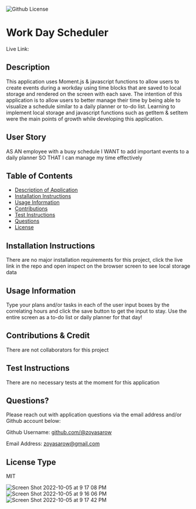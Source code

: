 
![Github License](https://img.shields.io/badge/License-MIT-yellow.svg)

# Work Day Scheduler

Live Link:

## Description 
This application uses Moment.js & javascript functions to allow users to create events during a workday using time blocks that are saved to local storage and rendered on the screen with each save. The intention of this application is to allow users to better manage their time by being able to visualize a schedule similar to a daily planner or to-do list. Learning to implement local storage and javascript functions such as getItem & setItem were the main points of growth while developing this application.

## User Story
AS AN employee with a busy schedule
I WANT to add important events to a daily planner
SO THAT I can manage my time effectively

## Table of Contents
* [Description of Application](#description)
* [Installation Instructions](#installation-instructions)
* [Usage Information](#usage-information)
* [Contributions](#contributions)
* [Test Instructions](#test-instructions)
* [Questions](#questions)
* [License](#license)
      
## Installation Instructions 
There are no major installation requirements for this project, click the live link in the repo and open inspect on the browser screen to see local storage data 
      
## Usage Information 
Type your plans and/or tasks in each of the user input boxes by the correlating hours and click the save button to get the input to stay. Use the entire screen as a to-do list or daily planner for that day!
        
## Contributions & Credit 
There are not collaborators for this project 
      
## Test Instructions
There are no necessary tests at the moment for this application
     
## Questions?
Please reach out with application questions via the email address and/or Github account below:

Github Username: [github.com/@zoyasarow](https://github.com/@zoyasarow)

Email Address: zoyasarow@gmail.com
      
## License Type
MIT 

![Screen Shot 2022-10-05 at 9 17 08 PM](https://user-images.githubusercontent.com/101853202/194206349-58dc50bf-7deb-454e-b794-510eec2ab55e.png)
![Screen Shot 2022-10-05 at 9 16 06 PM](https://user-images.githubusercontent.com/101853202/194206364-c626c1f5-4956-48fb-ba6d-e88296c98ddb.png)
![Screen Shot 2022-10-05 at 9 17 42 PM](https://user-images.githubusercontent.com/101853202/194206368-eb69cd5f-0ff1-4b3d-bd2e-1783e6f1c112.png)

